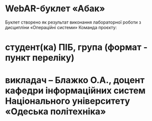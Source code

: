 # WebAR-буклет «Абак»
 Буклет створено як результат виконання лабораторної роботи з дисципліни
«Операційні системи» 
 Команда проєкту: 
 # студент(ка) ПІБ, група (формат - пункт переліку)
 # викладач – Блажко О.А., доцент кафедри інформаційних систем Національного університету «Одеська політехніка» 

